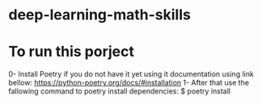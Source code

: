 # deep-learning-math-skills


# To run this porject
0- Install Poetry if you do not have it yet using it documentation using link bellow:
    https://python-poetry.org/docs/#installation
1- After that use the fallowing command to poetry install dependencies:
    $ poetry install
